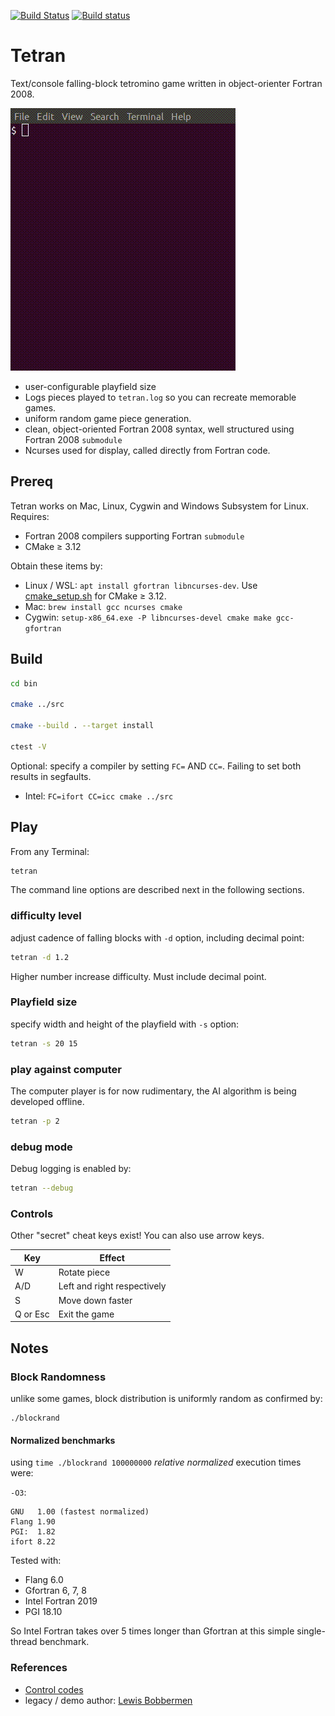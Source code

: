 [![Build Status](https://travis-ci.com/fortran-gaming/tetran.svg?branch=master)](https://travis-ci.com/fortran-gaming/tetran)
[![Build status](https://ci.appveyor.com/api/projects/status/bhta29i7fvgl90ig?svg=true)](https://ci.appveyor.com/project/scivision/tetran)

# Tetran

Text/console falling-block tetromino game written in object-orienter Fortran 2008.

![Tetran gameplay demo](doc/tetran.gif)

* user-configurable playfield size
* Logs pieces played to `tetran.log` so you can recreate memorable games.
* uniform random game piece generation.
* clean, object-oriented Fortran 2008 syntax, well structured using Fortran 2008 `submodule`
* Ncurses used for display, called directly from Fortran code.

## Prereq

Tetran works on Mac, Linux, Cygwin and Windows Subsystem for Linux.
Requires:

* Fortran 2008 compilers supporting Fortran `submodule`
* CMake &ge; 3.12

Obtain these items by:

* Linux / WSL: `apt install gfortran libncurses-dev`.  Use [cmake_setup.sh](https://github.com/scivision/cmake-utils/blob/master/cmake_setup.sh) for CMake &ge; 3.12.
* Mac: `brew install gcc ncurses cmake`
* Cygwin: `setup-x86_64.exe -P libncurses-devel cmake make gcc-gfortran`

## Build

```bash
cd bin

cmake ../src

cmake --build . --target install

ctest -V
```

Optional: specify a compiler by setting `FC=` AND `CC=`.
Failing to set both results in segfaults.

* Intel: `FC=ifort CC=icc cmake ../src`


## Play
From any Terminal:
```bash
tetran
```

The command line options are described next in the following sections.

### difficulty level

adjust cadence of falling blocks with `-d` option, including decimal
point:

```bash
tetran -d 1.2
```

Higher number increase difficulty. Must include decimal point.

### Playfield size

specify width and height of the playfield with `-s` option:

```bash
tetran -s 20 15
```

### play against computer

The computer player is for now rudimentary, the AI algorithm is being developed offline.

```bash
tetran -p 2
```

### debug mode

Debug logging is enabled by:

```bash
tetran --debug
```

### Controls

Other "secret" cheat keys exist! You can also use arrow keys.

  Key      |  Effect
-----------|-----------------------------
  W        | Rotate piece
  A/D      | Left and right respectively
  S        | Move down faster
  Q or Esc | Exit the game

## Notes

### Block Randomness

unlike some games, block distribution is uniformly random as confirmed by:

    ./blockrand

#### Normalized benchmarks

using `time ./blockrand 100000000` *relative normalized* execution times were:

`-O3`:

    GNU   1.00 (fastest normalized)
    Flang 1.90
    PGI:  1.82 
    ifort 8.22

Tested with:

* Flang 6.0
* Gfortran 6, 7, 8
* Intel Fortran 2019
* PGI 18.10

So Intel Fortran takes over 5 times longer than Gfortran at this simple single-thread benchmark.

### References

* [Control codes](https://en.wikipedia.org/wiki/C0_and_C1_control_codes)
* legacy / demo author:   [Lewis Bobbermen](https://github.com/lewisjb)

